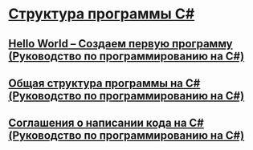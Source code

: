 # [Структура программы C#](index.md)
## [Hello World – Создаем первую программу (Руководство по программированию на C#)](hello-world-your-first-program.md)
## [Общая структура программы на C# (Руководство по программированию на C#)](general-structure-of-a-csharp-program.md)
## [Соглашения о написании кода на C# (Руководство по программированию на C#)](coding-conventions.md)
